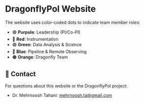 # DragonflyPol Website



The website uses color-coded dots to indicate team member roles:
- 🟣 **Purpule**: Leadership (PI/Co-PI)
- 🔴 **Red**: Instrumentation
- 🟢 **Green**: Data Analysis & Science
- 🔵 **Blue**: Pipeline & Remote Observing
- 🟠 **Orange**: Dragonfly Team


## 📧 Contact

For questions about this website or the DragonflyPol project:
- Dr. Mehrnoosh Tahani: mehrnoosh.ta@gmail.com

